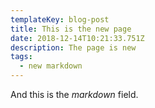 ```yaml
---
templateKey: blog-post
title: This is the new page
date: 2018-12-14T10:21:33.751Z
description: The page is new
tags:
  - new markdown
---
```

And this is the _markdown_ field.
